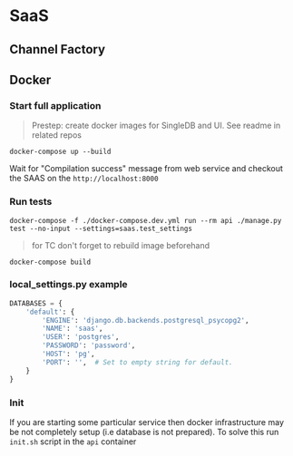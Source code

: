 # SaaS
## Channel Factory


## Docker
### Start full application
> Prestep: create docker images for SingleDB and UI. See readme in related repos
```shell
docker-compose up --build
```
Wait for "Compilation success" message from web service and checkout the SAAS on the `http://localhost:8000` 

### Run tests
```shell
docker-compose -f ./docker-compose.dev.yml run --rm api ./manage.py test --no-input --settings=saas.test_settings
```
> for TC don't forget to rebuild image beforehand
```shell
docker-compose build
```

### local_settings.py example
```python
DATABASES = {
    'default': {
        'ENGINE': 'django.db.backends.postgresql_psycopg2',
        'NAME': 'saas',
        'USER': 'postgres',
        'PASSWORD': 'password',
        'HOST': 'pg',
        'PORT': '',  # Set to empty string for default.
    }
}
```

### Init
If you are starting some particular service then docker infrastructure may be not completely setup (i.e database is not prepared).
To solve this run `init.sh` script in the `api` container
